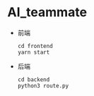 # AI_teammate
- 前端

  ~~~~
  cd frontend
  yarn start
  ~~~~

- 后端

  ~~~~
  cd backend
  python3 route.py
  ~~~~
